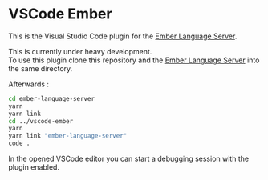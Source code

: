 # VSCode Ember

This is the Visual Studio Code plugin for the [Ember Language Server](https://github.com/emberwatch/ember-language-server).

This is currently under heavy development.  
To use this plugin clone this repository and the [Ember Language Server](https://github.com/emberwatch/ember-language-server) into the same directory.  

Afterwards :

```bash
cd ember-language-server
yarn
yarn link
cd ../vscode-ember
yarn
yarn link "ember-language-server"
code .
```

In the opened VSCode editor you can start a debugging session with the plugin enabled.
